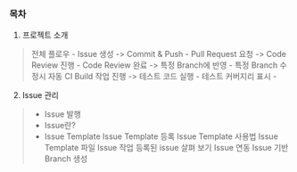 ###  목차
1.  프로젝트 소개


> 전체 플로우
    - Issue 생성 -> Commit & Push
    - Pull Request 요청 -> Code Review 진행
    - Code Review 완료 -> 특정 Branch에 반영
    - 특정 Branch 수정시 자동 CI Build 작업 진행 -> 테스트 코드 실행
    - 테스트 커버지리 표시
    - 

2. Issue 관리
> * Issue 발행
> * Issue란?
> * Issue Template
> Issue Template 등록
> Issue Template 사용법
> Issue Template 파일
> Issue 작업
> 등록된 issue 살펴 보기
> Issue 연동
> Issue 기반 Branch 생성
